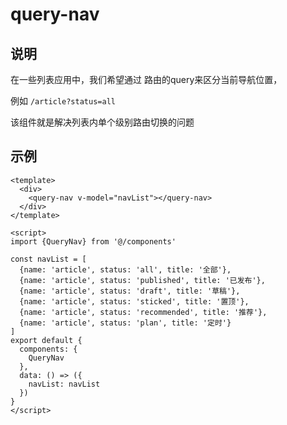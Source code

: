 # query-nav

## 说明

在一些列表应用中，我们希望通过 路由的query来区分当前导航位置，

例如 `/article?status=all`

该组件就是解决列表内单个级别路由切换的问题

## 示例

```
<template>
  <div>
    <query-nav v-model="navList"></query-nav>
  </div>
</template>

<script>
import {QueryNav} from '@/components'

const navList = [
  {name: 'article', status: 'all', title: '全部'},
  {name: 'article', status: 'published', title: '已发布'},
  {name: 'article', status: 'draft', title: '草稿'},
  {name: 'article', status: 'sticked', title: '置顶'},
  {name: 'article', status: 'recommended', title: '推荐'},
  {name: 'article', status: 'plan', title: '定时'}
]
export default {
  components: {
    QueryNav
  },
  data: () => ({
    navList: navList
  })
}
</script>
```


